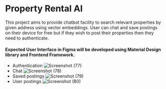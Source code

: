 # Property Rental AI

This project aims to provide chatbot facility to search relevant properties by given address using vector embeddings. User can chat and save postings on their device for free but if they wish to post their properties then they need to authenticate.

#### Expected User Interface in Figma will be developed using Material Design library and Frontend Framework.
- Authentication
![Screenshot (77)](https://github.com/user-attachments/assets/12b413eb-faee-48ad-a52d-328b0a4eb880)
- Chat
![Screenshot (78)](https://github.com/user-attachments/assets/73020ea0-c9b3-4616-8c02-756b9e788508)
- Saved postings
![Screenshot (79)](https://github.com/user-attachments/assets/a72fd439-305e-4a79-9848-5bcdc0858fd0)
- User postings
![Screenshot (80)](https://github.com/user-attachments/assets/684799a9-ecef-4807-b3f1-c56e1ae7a034)
